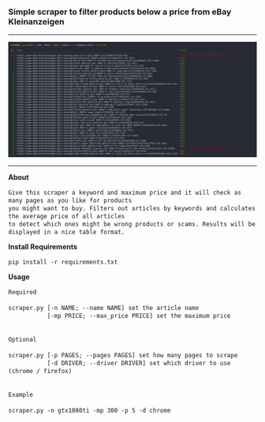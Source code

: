 <h3>Simple scraper to filter products below a price from eBay Kleinanzeigen</h3>

<hr>

![Preview Screenshot](./preview.png "Preview")

<hr>

**About**
```
Give this scraper a keyword and maximum price and it will check as many pages as you like for products
you might want to buy. Filters out articles by keywords and calculates the average price of all articles
to detect which ones might be wrong products or scams. Results will be displayed in a nice table format.
```

**Install Requirements**<br>
```
pip install -r requirements.txt
```
**Usage**<br>
```
Required

scraper.py [-n NAME; --name NAME] set the article name
           [-mp PRICE; --max_price PRICE] set the maximum price


Optional

scraper.py [-p PAGES; --pages PAGES] set how many pages to scrape
           [-d DRIVER; --driver DRIVER] set which driver to use (chrome / firefox) 


Example

scraper.py -n gtx1080ti -mp 300 -p 5 -d chrome
```
